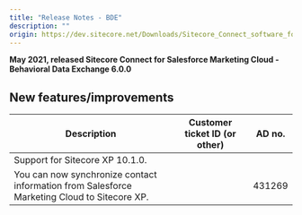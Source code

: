 ```yaml
---
title: "Release Notes - BDE"
description: ""
origin: https://dev.sitecore.net/Downloads/Sitecore_Connect_software_for_Salesforce_Marketing_Cloud/1x/Sitecore_Connect_software_for_Salesforce_Marketing_Cloud_60/Release_Notes__BDE
---
```


**May 2021, released Sitecore Connect for Salesforce Marketing Cloud - Behavioral Data Exchange 6.0.0**

## New features/improvements

 | Description | Customer ticket ID (or other) | AD no. |
 | --- | --- | --- |
 | Support for Sitecore XP 10.1.0. |  |  |
 | You can now synchronize contact information from Salesforce Marketing Cloud to Sitecore XP. |  | 431269 |
